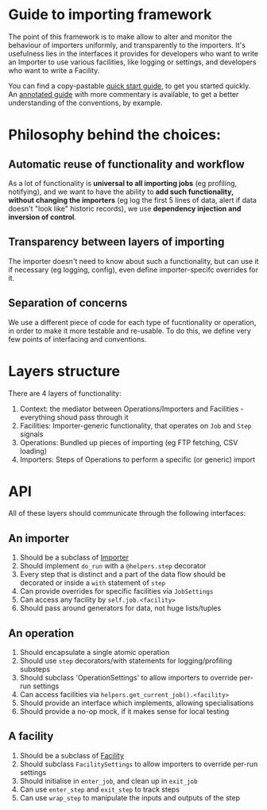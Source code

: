 Guide to importing framework
====

The point of this framework is to make allow to alter and monitor the behaviour
of importers uniformly, and transparently to the importers. It's usefulness
lies in the interfaces it provides for developers who want to write an Importer
to use various facilities, like logging or settings, and developers who want
to write a Facility.

You can find a copy-pastable [quick start guide], to get you started quickly.
An [annotated guide] with more commentary is available, to get a better
understanding of the conventions, by example.


Philosophy behind the choices:
====

## Automatic reuse of functionality and workflow

As a lot of functionality is **universal to all importing jobs** (eg profiling,
notifying), and we want to have the ability to **add such functionality,
without changing the importers** (eg log the first 5 lines of data, alert if
data doesn't "look like" historic records), we use **dependency injection and
inversion of control**.

## Transparency between layers of importing

The importer doesn't need to know about such a functionality, but can use it if
necessary (eg logging, config), even define importer-specifc overrides for it.

## Separation of concerns

We use a different piece of code for each type of fucntionality or operation,
in order to make it more testable and re-usable. To do this, we define very few
points of interfacing and conventions.

Layers structure
====

There are 4 layers of functionality:

1. Context: the mediator between Operations/Importers and Facilities -
   everything shoud pass through it
2. Facilities: Importer-generic functionality, that operates on `Job` and
   `Step` signals
3. Operations: Bundled up pieces of importing (eg FTP fetching, CSV loading)
4. Importers: Steps of Operations to perform a specific (or generic) import


API
====

All of these layers should communicate through the following interfaces:

## An importer

1. Should be a subclass of [Importer]
2. Should implement `do_run` with a `@helpers.step` decorator
3. Every step that is distinct and a part of the data flow should be decorated
   or inside a `with` statement of `step`
4. Can provide overrides for specific facilities via `JobSettings`
5. Can access any facility by `self.job.<facility>`
6. Should pass around generators for data, not huge lists/tuples

## An operation

1. Should encapsulate a single atomic operation
2. Should use `step` decorators/with statements for logging/profiling substeps
3. Should subclass 'OperationSettings' to allow importers to override per-run
   settings
3. Can access facilities via `helpers.get_current_job().<facility>`
4. Should provide an interface which implements, allowing specialisations
5. Should provide a no-op mock, if it makes sense for local testing

## A facility

1. Should be a subclass of [Facility]
2. Should subclass `FacilitySettings` to allow importers to override per-run
   settings
2. Should initialise in `enter_job`, and clean up in `exit_job`
3. Can use `enter_step` and `exit_step` to track steps
4. Can use `wrap_step` to manipulate the inputs and outputs of the step


[quick start guide]: https://github.com/tangentlabs/tangent-importer/blob/develop/www/docs/quick-start-guide.md
[annotated guide]: https://github.com/tangentlabs/tangent-importer/blob/develop/www/docs/annotated-guide.md

[Importer]: https://github.com/tangentlabs/tangent-importer/blob/develop/www/import_jobs/base.py
[Facility]: https://github.com/tangentlabs/tangent-importer/blob/develop/www/infrastructure/facilities/base.py
